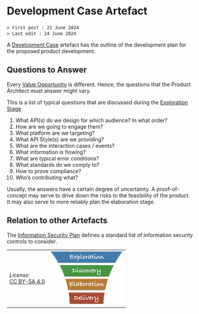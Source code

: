 # Development Case Artefact

```text
> First post : 21 June 2024
> Last edit : 24 June 2024
```

A [Development Case](/Artefacts/dev-case.md) artefact has the outline of the development plan for the proposed product development.

## Questions to Answer

Every [Value Opportunity][oppo] is different. Hence, the questions that the Product Architect must answer might vary.

This is a list of typical questions that are discussed during the [Exploration Stage][expl]

1. What API(s) do we design for which audience? In what order?
2. How are we going to engage them?
3. What platform are we targeting?
4. What API Style(s) are we providing?
5. What are the interaction cases / events?
6. What information is flowing?
7. What are typical error conditions?
8. What standards do we comply to?
9. How to prove compliance?
10. Who’s contributing what?

Usually, the answers have a certain degree of uncertainty. A proof-of-concept may serve to drive down the risks to the feasibility of the product. It may also serve to more reliably plan the elaboration stage.

## Relation to other Artefacts

The [Information Security Plan](/Artefacts/sec-plan) defines a standard list of information security controls to consider.

| | |
| - | - |
| *License*:</BR>[CC BY-SA 4.0](https://creativecommons.org/licenses/by-sa/4.0/deed.en) | [![LeanUP Logo](/images/leanupLogo-s.png)][nav] |

[nav]: /Artefacts/overview.md
[oppo]: /Artefacts/val-oppo.md
[expl]: /Stages/exploration.md

